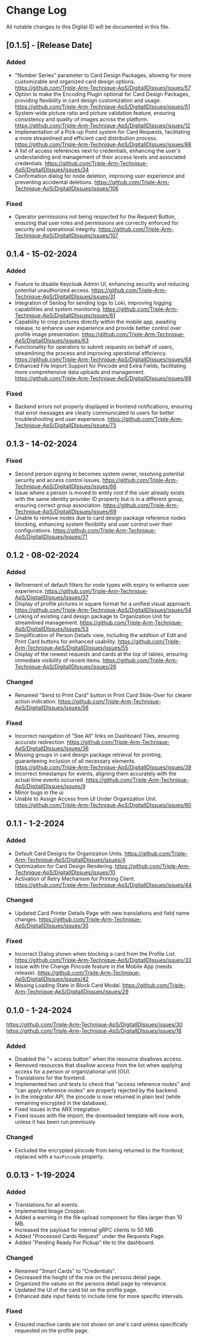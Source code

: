 # Change Log
All notable changes to this Digital ID will be documented in this file.

## [0.1.5] - [Release Date]

### Added
- "Number Series" parameter to Card Design Packages, allowing for more customizable and organized card design options. https://github.com/Triple-Arm-Technique-ApS/DigitalIDIssues/issues/57
- Option to make the Encoding Plugin optional for Card Design Packages, providing flexibility in card design customization and usage. https://github.com/Triple-Arm-Technique-ApS/DigitalIDIssues/issues/51
- System-wide picture ratio and picture validation feature, ensuring consistency and quality of images across the platform. https://github.com/Triple-Arm-Technique-ApS/DigitalIDIssues/issues/12
- Implementation of a Pick-up Point system for Card Requests, facilitating a more streamlined and efficient card distribution process. https://github.com/Triple-Arm-Technique-ApS/DigitalIDIssues/issues/88
- A list of access references next to credentials, enhancing the user's understanding and management of their access levels and associated credentials. https://github.com/Triple-Arm-Technique-ApS/DigitalIDIssues/issues/34
- Confirmation dialog for node deletion, improving user experience and preventing accidental deletions.  https://github.com/Triple-Arm-Technique-ApS/DigitalIDIssues/issues/106

### Fixed
- Operator permissions not being respected for the Request Button, ensuring that user roles and permissions are correctly enforced for security and operational integrity. https://github.com/Triple-Arm-Technique-ApS/DigitalIDIssues/issues/107

## 0.1.4 - 15-02-2024

### Added
- Feature to disable Keycloak Admin UI, enhancing security and reducing potential unauthorized access. https://github.com/Triple-Arm-Technique-ApS/DigitalIDIssues/issues/31
- Integration of Serilog for sending logs to Loki, improving logging capabilities and system monitoring. https://github.com/Triple-Arm-Technique-ApS/DigitalIDIssues/issues/61
- Capability to crop pictures directly within the mobile app, awaiting release, to enhance user experience and provide better control over profile image presentation. https://github.com/Triple-Arm-Technique-ApS/DigitalIDIssues/issues/63
- Functionality for operators to submit requests on behalf of users, streamlining the process and improving operational efficiency. https://github.com/Triple-Arm-Technique-ApS/DigitalIDIssues/issues/64
- Enhanced File Import Support for Pincode and Extra Fields, facilitating more comprehensive data uploads and management. https://github.com/Triple-Arm-Technique-ApS/DigitalIDIssues/issues/89

### Fixed
- Backend errors not properly displayed in frontend notifications, ensuring that error messages are clearly communicated to users for better troubleshooting and user experience. https://github.com/Triple-Arm-Technique-ApS/DigitalIDIssues/issues/73


## 0.1.3 - 14-02-2024

### Fixed
- Second person signing in becomes system owner, resolving potential security and access control issues. https://github.com/Triple-Arm-Technique-ApS/DigitalIDIssues/issues/66
- Issue where a person is moved to entity root if the user already exists with the same identity provider ID property but is in a different group, ensuring correct group association. https://github.com/Triple-Arm-Technique-ApS/DigitalIDIssues/issues/69
- Unable to remove nodes due to card design package reference nodes blocking, enhancing system flexibility and user control over their configurations. https://github.com/Triple-Arm-Technique-ApS/DigitalIDIssues/issues/71

## 0.1.2 - 08-02-2024

### Added
- Refinement of default filters for node types with expiry to enhance user experience. https://github.com/Triple-Arm-Technique-ApS/DigitalIDIssues/issues/37
- Display of profile pictures in square format for a unified visual approach. https://github.com/Triple-Arm-Technique-ApS/DigitalIDIssues/issues/54
- Linking of existing card design package to Organization Unit for streamlined management. https://github.com/Triple-Arm-Technique-ApS/DigitalIDIssues/issues/53
- Simplification of Person Details view, including the addition of Edit and Print Card buttons for enhanced usability.  https://github.com/Triple-Arm-Technique-ApS/DigitalIDIssues/issues/55
- Display of the newest requests and cards at the top of tables, ensuring immediate visibility of recent items.  https://github.com/Triple-Arm-Technique-ApS/DigitalIDIssues/issues/26

### Changed
- Renamed "Send to Print Card" button in Print Card Slide-Over for clearer action indication.  https://github.com/Triple-Arm-Technique-ApS/DigitalIDIssues/issues/56

### Fixed
- Incorrect navigation of "See All" links on Dashboard Tiles, ensuring accurate redirection. https://github.com/Triple-Arm-Technique-ApS/DigitalIDIssues/issues/36
- Missing groups in card design package retrieval for printing, guaranteeing inclusion of all necessary elements. https://github.com/Triple-Arm-Technique-ApS/DigitalIDIssues/issues/39
- Incorrect timestamps for events, aligning them accurately with the actual time events occurred. https://github.com/Triple-Arm-Technique-ApS/DigitalIDIssues/issues/9
- Minor bugs in the ui
- Unable to Assign Access from UI Under Organization Unit.  https://github.com/Triple-Arm-Technique-ApS/DigitalIDIssues/issues/60

## 0.1.1 - 1-2-2024

### Added
- Default Card Designs for Organization Units. https://github.com/Triple-Arm-Technique-ApS/DigitalIDIssues/issues/4
- Optimization for Card Design Rendering. https://github.com/Triple-Arm-Technique-ApS/DigitalIDIssues/issues/10
- Activation of Retry Mechanism for Printing Client. https://github.com/Triple-Arm-Technique-ApS/DigitalIDIssues/issues/44

### Changed
- Updated Card Printer Details Page with new translations and field name changes. https://github.com/Triple-Arm-Technique-ApS/DigitalIDIssues/issues/35

### Fixed
- Incorrect Dialog shown when blocking a card from the Profile List. https://github.com/Triple-Arm-Technique-ApS/DigitalIDIssues/issues/33
- Issue with the Change Pincode feature in the Mobile App (needs release). https://github.com/Triple-Arm-Technique-ApS/DigitalIDIssues/issues/42
- Missing Loading State in Block Card Modal. https://github.com/Triple-Arm-Technique-ApS/DigitalIDIssues/issues/29

## 0.1.0 - 1-24-2024
https://github.com/Triple-Arm-Technique-ApS/DigitalIDIssues/issues/30 https://github.com/Triple-Arm-Technique-ApS/DigitalIDIssues/issues/18
### Added
- Disabled the "+ access button" when the resource disallows access.
- Removed resources that disallow access from the list when applying access for a person or organizational unit (OU).
- Translations for the frontend.
- Implemented two unit tests to check that "access reference nodes" and "can apply reference nodes" are properly rejected by the backend.
- In the integrator API, the pincode is now returned in plain text (while remaining encrypted in the database).
- Fixed issues in the ARX integration
- Fixed issues with file import, the downloaded template will now work, unless it has been run previously

### Changed
- Excluded the encrypted pincode from being returned to the frontend; replaced with a `hasPincode` property.

## 0.0.13 - 1-19-2024

### Added
- Translations for all events.
- Implemented Image Cropper.
- Added a warning in the file upload component for files larger than 10 MB.
- Increased the payload for internal gRPC clients to 50 MB.
- Added "Processed Cards Request" under the Requests Page.
- Added "Pending Ready For Pickup" tile to the dashboard.

### Changed
- Renamed "Smart Cards" to "Credentials".
- Decreased the height of the row on the persons detail page.
- Organized the values on the persons detail page by relevance.
- Updated the UI of the card list on the profile page.
- Enhanced date input fields to include time for more specific intervals.

### Fixed
- Ensured inactive cards are not shown on one's card unless specifically requested on the profile page.

